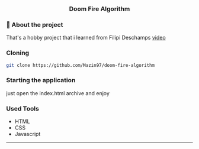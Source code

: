 <h3 align="center">
  Doom Fire Algorithm
</h3>

### 📜 About the project

That's a hobby project that i learned from Filipi Deschamps [video](https://www.youtube.com/watch?v=fxm8cadCqbs)

### Cloning

```sh
git clone https://github.com/Mazin97/doom-fire-algorithm
```

### Starting the application

just open the index.html archive and enjoy


### Used Tools

- HTML
- CSS
- Javascript

<hr>
